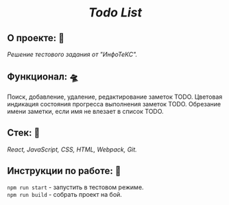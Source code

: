 <h1 align=center><i>Todo List</i></h1>

## О проекте: :thought_balloon:

_Решение тестового задания от "ИнфоТеКС"._

## Функционал: :flying_saucer:
Поиск, добавление, удаление, редактирование заметок TODO. Цветовая индикация состояния прогресса выполнения заметок TODO. Обрезание имени заметки, если имя не влезает в список TODO.

## Стек: :wrench:

_React, JavaScript, CSS, HTML, Webpack, Git._

## Инструкции по работе: 📗
<code>npm run start</code> - запустить в тестовом режиме.<br/>
<code>npm run build</code> - собрать проект на бой.<br/>
